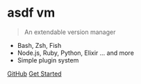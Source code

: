 <!-- ![logo](_media.asdf-vm-logo.svg) -->

# asdf vm

> An extendable version manager

- Bash, Zsh, Fish
- Node.js, Ruby, Python, Elixir ... and more
- Simple plugin system

[GitHub](https://github.com/asdf-vm/asdf)
[Get Started](install-asdf-vm)

